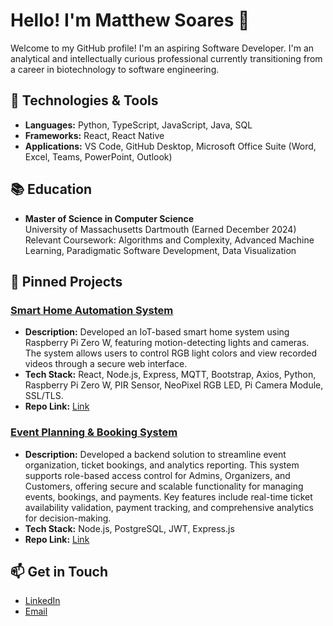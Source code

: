 # Hello! I'm Matthew Soares 👋

Welcome to my GitHub profile! I'm an aspiring Software Developer. I'm an analytical and intellectually curious professional currently transitioning from a career in biotechnology to software engineering.

## 🔧 Technologies & Tools
- **Languages:** Python, TypeScript, JavaScript, Java, SQL
- **Frameworks:** React, React Native
- **Applications:** VS Code, GitHub Desktop, Microsoft Office Suite (Word, Excel, Teams, PowerPoint, Outlook)

## 📚 Education
- **Master of Science in Computer Science**  
  University of Massachusetts Dartmouth (Earned December 2024)  
  Relevant Coursework: Algorithms and Complexity, Advanced Machine Learning, Paradigmatic Software Development, Data Visualization

## 📂 Pinned Projects
### [Smart Home Automation System](https://github.com/Sylviris/IoT-Security-System)
- **Description:** Developed an IoT-based smart home system using Raspberry Pi Zero W, featuring motion-detecting lights and cameras. The system allows users to control RGB light colors and view recorded videos through a secure web interface.
- **Tech Stack:** React, Node.js, Express, MQTT, Bootstrap, Axios, Python, Raspberry Pi Zero W, PIR Sensor, NeoPixel RGB LED, Pi Camera Module, SSL/TLS.
- **Repo Link:** [Link](https://github.com/Sylviris/IoT-Security-System)

### [Event Planning & Booking System](https://github.com/Sylviris/Event-Planning-Booking-System---Masters-Project)
- **Description:** Developed a backend solution to streamline event organization, ticket bookings, and analytics reporting. This system supports role-based access control for Admins, Organizers, and Customers, offering secure and scalable functionality for managing events, bookings, and payments. Key features include real-time ticket availability validation, payment tracking, and comprehensive analytics for decision-making.
- **Tech Stack:** Node.js, PostgreSQL, JWT, Express.js
- **Repo Link:** [Link](https://github.com/Sylviris/Event-Planning-Booking-System---Masters-Project)

## 📫 Get in Touch
- [LinkedIn](https://www.linkedin.com/in/matthewmsoares/)
- [Email](mailto:matthew.soaresm@gmail.com)
